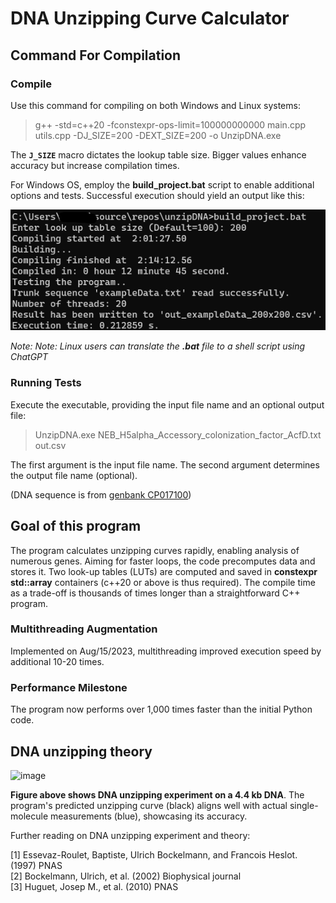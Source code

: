 # DNA Unzipping Curve Calculator
  
## Command For Compilation  

### Compile

Use this command for compiling on both Windows and Linux systems:  
  
>g++ -std=c++20 -fconstexpr-ops-limit=100000000000 main.cpp utils.cpp -DJ_SIZE=200 -DEXT_SIZE=200 -o UnzipDNA.exe

The **`J_SIZE`** macro dictates the lookup table size. Bigger values enhance accuracy but increase compilation times.  
  
For Windows OS, employ the **build_project.bat** script to enable additional options and tests. Successful execution should yield an output like this:  

![image](doc/Compile_time_200x200.png)

*Note: Note: Linux users can translate the **.bat** file to a shell script using ChatGPT*  
  
### Running Tests

Execute the executable, providing the input file name and an optional output file:  
  
>UnzipDNA.exe NEB_H5alpha_Accessory_colonization_factor_AcfD.txt out.csv

The first argument is the input file name. The second argument determines the output file name (optional).  

(DNA sequence is from [genbank CP017100](https://www.ncbi.nlm.nih.gov/nuccore/CP017100))  
  
## Goal of this program

The program calculates unzipping curves rapidly, enabling analysis of numerous genes. Aiming for faster loops, the code precomputes data and stores it. Two look-up tables (LUTs) are computed and saved in **constexpr std::array** containers (c++20 or above is thus required). The compile time as a trade-off is thousands of times longer than a straightforward C++ program.  

### Multithreading Augmentation

Implemented on Aug/15/2023, multithreading improved execution speed by additional 10-20 times.  

### Performance Milestone

The program now performs over 1,000 times faster than the initial Python code.
  
## DNA unzipping theory

![image](https://github.com/Taomihog/unzipDNA/assets/110962921/710f75ad-8ba1-4234-a182-a5a5bb144cf1)

**Figure above shows DNA unzipping experiment on a 4.4 kb DNA**. The program's predicted unzipping curve (black) aligns well with actual single-molecule measurements (blue), showcasing its accuracy.
  
Further reading on DNA unzipping experiment and theory:  

[1] Essevaz-Roulet, Baptiste, Ulrich Bockelmann, and Francois Heslot. (1997) PNAS  
[2] Bockelmann, Ulrich, et al. (2002) Biophysical journal  
[3] Huguet, Josep M., et al. (2010) PNAS  
